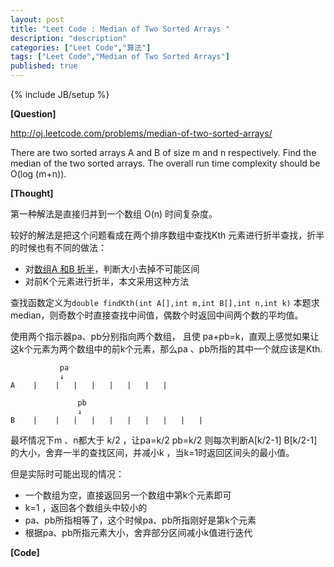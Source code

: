 ```yaml
---
layout: post
title: "Leet Code : Median of Two Sorted Arrays "
description: "description"
categories: ["Leet Code","算法"]
tags: ["Leet Code","Median of Two Sorted Arrays"]
published: true
---
```

{% include JB/setup %} 

**[Question]**

http://oj.leetcode.com/problems/median-of-two-sorted-arrays/

There are two sorted arrays A and B of size m and n respectively. Find the median of the two sorted arrays. The overall run time complexity should be O(log (m+n)).

**[Thought]**

第一种解法是直接归并到一个数组 O(n) 时间复杂度。

较好的解法是把这个问题看成在两个排序数组中查找Kth 元素进行折半查找，折半的时候也有不同的做法：

 - 对[数组A 和B 折半][1]，判断大小去掉不可能区间
 - 对前K个元素进行折半，本文采用这种方法

查找函数定义为`double findKth(int A[],int m,int B[],int n,int k)`
本题求median，则奇数个时直接查找中间值，偶数个时返回中间两个数的平均值。

使用两个指示器pa、pb分别指向两个数组， 且使 pa+pb=k，直观上感觉如果让这k个元素为两个数组中的前k个元素，那么pa 、pb所指的其中一个就应该是Kth.

```
           pa
           ↓
A    |    |   |   |   |   |   |   |
    
               pb
               ↓
B    |    |   |   |   |   |   |   |   |   |
```


最坏情况下m 、n都大于 k/2 ，让pa=k/2  pb=k/2
则每次判断A[k/2-1] B[k/2-1]的大小，舍弃一半的查找区间，并减小k ，当k=1时返回区间头的最小值。

但是实际时可能出现的情况：

 - 一个数组为空，直接返回另一个数组中第k个元素即可
 - k=1 ，返回各个数组头中较小的
 - pa、pb所指相等了，这个时候pa、pb所指刚好是第k个元素
 - 根据pa、pb所指元素大小，舍弃部分区间减小k值进行迭代

**[Code]**

<script src="https://gist.github.com/HaiyangXu/c540a545c380fb25c070.js"></script>


  [1]: http://fisherlei.blogspot.com/2012/12/leetcode-median-of-two-sorted-arrays.html